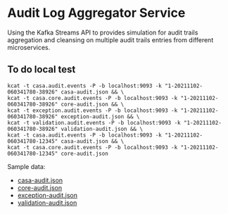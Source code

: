 # Audit Log Aggregator Service

Using the Kafka Streams API to provides simulation for audit trails aggregation and cleansing on multiple audit trails entries from different microservices.

## To do local test

```
kcat -t casa.audit.events -P -b localhost:9093 -k "1-20211102-060341780-38926" casa-audit.json && \
kcat -t casa.core.audit.events -P -b localhost:9093 -k "1-20211102-060341780-38926" core-audit.json && \
kcat -t exception.audit.events -P -b localhost:9093 -k "1-20211102-060341780-38926" exception-audit.json && \
kcat -t validation.audit.events -P -b localhost:9093 -k "1-20211102-060341780-38926" validation-audit.json && \
kcat -t casa.audit.events -P -b localhost:9093 -k "1-20211102-060341780-12345" casa-audit.json && \
kcat -t casa.core.audit.events -P -b localhost:9093 -k "1-20211102-060341780-12345" core-audit.json
```
Sample data:
- [casa-audit.json](src/main/resources/sample/casa-audit.json)
- [core-audit.json](src/main/resources/sample/core-audit.json)
- [exception-audit.json](src/main/resources/sample/exception-audit.json)
- [validation-audit.json](src/main/resources/sample/validation-audit.json)